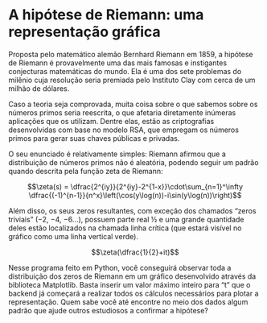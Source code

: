 # A hipótese de Riemann: uma representação gráfica

Proposta pelo matemático alemão Bernhard Riemann em 1859, a hipótese de Riemann é provavelmente uma das mais famosas e instigantes conjecturas matemáticas do mundo. Ela é uma dos sete problemas do milênio cuja resolução seria premiada pelo Instituto Clay com cerca de um milhão de dólares.

Caso a teoria seja comprovada, muita coisa sobre o que sabemos sobre os números primos seria reescrita, o que afetaria diretamente inúmeras aplicações que os utilizam. Dentre elas, estão as criptografias desenvolvidas com base no modelo RSA, que empregam os números primos para gerar suas chaves públicas e privadas.

O seu enunciado é relativamente simples: Riemann afirmou que a distribuição de números primos não é aleatória, podendo seguir um padrão quando descrita pela função zeta de Riemann:

$$\zeta(s) = \dfrac{2^{iy}}{2^{iy}-2^{1-x}}\cdot\sum_{n=1}^\infty \dfrac{(-1)^{n-1}}{n^x}\left(\cos(y\log(n))-i\sin(y\log(n))\right)$$

Além disso, os seus zeros resultantes, com exceção dos chamados “zeros triviais” (−2, −4, −6...), possuem parte real ½ e uma grande quantidade deles estão localizados na chamada linha crítica (que estará visível no gráfico como uma linha vertical verde).

$$\zeta(\dfrac{1}{2}+it)$$

Nesse programa feito em Python, você conseguirá observar toda a distribuição dos zeros de Riemann em um gráfico desenvolvido através da biblioteca Matplotlib. Basta inserir um valor máximo inteiro para “t” que o backend já começará a realizar todos os cálculos necessários para plotar a representação. Quem sabe você até encontre no meio dos dados algum padrão que ajude outros estudiosos a confirmar a hipótese?
